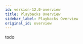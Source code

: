 ```yaml
---
id: version-12.0-overview
title: Playbacks Overview
sidebar_label: Playbacks Overview
original_id: overview
---
```


todo
